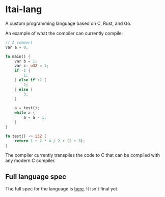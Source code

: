 # Itai-lang
A custom programming language based on C, Rust, and Go.

An example of what the compiler can currently compile:
```rust
// A comment
var a = 0;

fn main() {
	var b = 1;
	var c: u32 = 1;
	if -1 {
		1;
	} else if +2 {
		2;
	} else {
		3;
	}

	a = test();
	while a {
		a = a - 1;
	}
}

fn test() -> i32 {
	return 1 + 2 * 4 / 2 + (2 + 3);
}
```

The compiler currently transpiles the code to C that can be compiled with any modern C compiler.

## Full language spec
The full spec for the language is [here](SPEC.md).
It isn't final yet.

